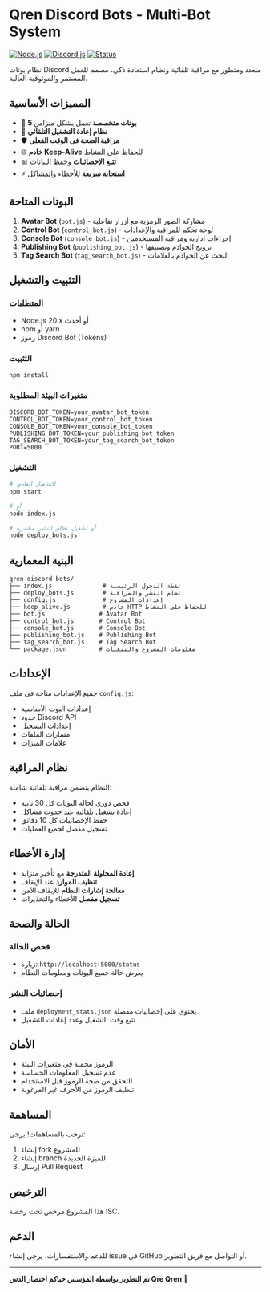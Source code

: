 # Qren Discord Bots - Multi-Bot System

[![Node.js](https://img.shields.io/badge/Node.js-20.x-green.svg)](https://nodejs.org/)
[![Discord.js](https://img.shields.io/badge/Discord.js-14.x-blue.svg)](https://discord.js.org/)
[![Status](https://img.shields.io/badge/Status-Active-brightgreen.svg)]()

نظام بوتات Discord متعدد ومتطور مع مراقبة تلقائية ونظام استعادة ذكي، مصمم للعمل المستمر والموثوقية العالية.

## المميزات الأساسية

- 🤖 **5 بوتات متخصصة** تعمل بشكل متزامن
- 🔄 **نظام إعادة التشغيل التلقائي** 
- 🛡️ **مراقبة الصحة في الوقت الفعلي**
- 🌐 **خادم Keep-Alive** للحفاظ على النشاط
- 📊 **تتبع الإحصائيات** وحفظ البيانات
- ⚡ **استجابة سريعة** للأخطاء والمشاكل

## البوتات المتاحة

1. **Avatar Bot** (`bot.js`) - مشاركة الصور الرمزية مع أزرار تفاعلية
2. **Control Bot** (`control_bot.js`) - لوحة تحكم للمراقبة والإعدادات
3. **Console Bot** (`console_bot.js`) - إجراءات إدارية ومراقبة المستخدمين  
4. **Publishing Bot** (`publishing_bot.js`) - ترويج الخوادم وتصنيفها
5. **Tag Search Bot** (`tag_search_bot.js`) - البحث عن الخوادم بالعلامات

## التثبيت والتشغيل

### المتطلبات
- Node.js 20.x أو أحدث
- npm أو yarn
- رموز Discord Bot (Tokens)

### التثبيت
```bash
npm install
```

### متغيرات البيئة المطلوبة
```env
DISCORD_BOT_TOKEN=your_avatar_bot_token
CONTROL_BOT_TOKEN=your_control_bot_token
CONSOLE_BOT_TOKEN=your_console_bot_token
PUBLISHING_BOT_TOKEN=your_publishing_bot_token
TAG_SEARCH_BOT_TOKEN=your_tag_search_bot_token
PORT=5000
```

### التشغيل
```bash
# التشغيل العادي
npm start

# أو
node index.js

# أو تشغيل نظام النشر مباشرة
node deploy_bots.js
```

## البنية المعمارية

```
qren-discord-bots/
├── index.js              # نقطة الدخول الرئيسية
├── deploy_bots.js        # نظام النشر والمراقبة
├── config.js             # إعدادات المشروع
├── keep_alive.js         # خادم HTTP للحفاظ على النشاط
├── bot.js               # Avatar Bot
├── control_bot.js       # Control Bot  
├── console_bot.js       # Console Bot
├── publishing_bot.js    # Publishing Bot
├── tag_search_bot.js    # Tag Search Bot
└── package.json         # معلومات المشروع والتبعيات
```

## الإعدادات

جميع الإعدادات متاحة في ملف `config.js`:
- إعدادات البوت الأساسية
- حدود Discord API
- إعدادات التسجيل
- مسارات الملفات
- علامات الميزات

## نظام المراقبة

النظام يتضمن مراقبة تلقائية شاملة:
- فحص دوري لحالة البوتات كل 30 ثانية
- إعادة تشغيل تلقائية عند حدوث مشاكل
- حفظ الإحصائيات كل 10 دقائق
- تسجيل مفصل لجميع العمليات

## إدارة الأخطاء

- **إعادة المحاولة المتدرجة** مع تأخير متزايد
- **تنظيف الموارد** عند الإيقاف
- **معالجة إشارات النظام** للإيقاف الآمن
- **تسجيل مفصل** للأخطاء والتحذيرات

## الحالة والصحة

### فحص الحالة
- زيارة: `http://localhost:5000/status`
- يعرض حالة جميع البوتات ومعلومات النظام

### إحصائيات النشر
- ملف `deployment_stats.json` يحتوي على إحصائيات مفصلة
- تتبع وقت التشغيل وعدد إعادات التشغيل

## الأمان

- الرموز محمية في متغيرات البيئة
- عدم تسجيل المعلومات الحساسة
- التحقق من صحة الرموز قبل الاستخدام
- تنظيف الرموز من الأحرف غير المرغوبة

## المساهمة

نرحب بالمساهمات! يرجى:
1. إنشاء fork للمشروع
2. إنشاء branch للميزة الجديدة
3. إرسال Pull Request

## الترخيص

هذا المشروع مرخص تحت رخصة ISC.

## الدعم

للدعم والاستفسارات، يرجى إنشاء issue في GitHub أو التواصل مع فريق التطوير.

---

**تم التطوير بواسطة المؤسس حياكم اختصار الدس Qre Qren** 🚀